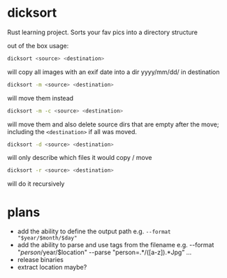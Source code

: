 # dicksort
Rust learning project. Sorts your fav pics into a directory structure

out of the box usage:
```bash
dicksort <source> <destination>
```
will copy all images with an exif date into a dir yyyy/mm/dd/ in destination

```bash
dicksort -m <source> <destination>
```
will move them instead

```bash
dicksort -m -c <source> <destination>
```
will move them and also delete source dirs that are empty after the move;
including the `<destination>` if all was moved.


```bash
dicksort -d <source> <destination>
```
will only describe which files it would copy / move

```bash
dicksort -r <source> <destination>
```
will do it recursively

# plans

* add the ability to define the output path e.g. `--format "$year/$month/$day"`
* add the ability to parse and use tags from the filename e.g. --format "$person/$year/$location" --parse "person=.*/([a-z]).*Jpg” ...
* release binaries
* extract location maybe?


